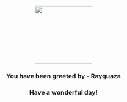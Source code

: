 <p align="center">
    <img src="https://raw.githubusercontent.com/PokeAPI/sprites/master/sprites/pokemon/384.png" width="150" height="150">
</p>
<h3 align="center">You have been greeted by - <b>Rayquaza</b></h3>
<h3 align="center">Have a wonderful day!</h3>
